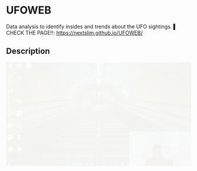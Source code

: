 # UFOWEB
Data analysis to identify insides and trends about the UFO sightings. 
▌ CHECK THE PAGE!!: https://nextslim.github.io/UFOWEB/
 ## Description
![Initial](assets/img/r.gif "Running`")
